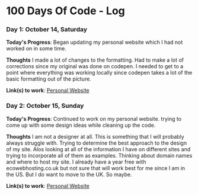 # 100 Days Of Code - Log


### Day 1: October 14, Saturday 

**Today's Progress**: Began updating my personal website which I had not worked on in some time.

**Thoughts** I made a lot of changes to the formatting.  Had to make a lot of corrections since my original was done on codepen.  I needed to get to a point where everything was working locally since codepen takes a lot of the basic formatting out of the picture.    

**Link(s) to work**: [Personal Website](https://github.com/greenervigil/mysite)

### Day 2: October 15, Sunday

**Today's Progress**: Continued to work on my personal website.  trying to come up with some design ideas while cleaning up the code.    

**Thoughts** I am not a designer at all.  This is something that I will probably always struggle with.  Trying to determine the best approach to the design of my site.  Alos looking at all of the information I have on different sites and trying to incorporate all of them as examples.  Thinking about domain names and where to host my site.  I already have a year free with ecowebhosting.co.uk but not sure that will work best for me since I am in the US.  But I do want to move to the UK.  So maybe.   

**Link(s) to work**: [Personal Website](https://github.com/greenervigil/mysite)


<!--### Day 3: January 5, Thursday
**Today's Progress**: Complete Major Element challenge in Java for CodeEval and worked on the challenge Chardonnay or Cabernet challenge but did not complete it.    
**Thoughts** In doing some reading on [Medium](Medium.com), I read an artice on preparing for a google interview which I am very interested in going through.  The repository is located [here](https://github.com/jwasham/google-interview-university).  There are a lot of resources, nice refresher.         
**Link(s) to work**: [Major Element](https://github.com/greenervigil/CodeEval/blob/master/JavaSolutions/Zeros.java)
[CodeEval Profile](https://www.codeeval.com/profile/greenervigil/)
-->

             
